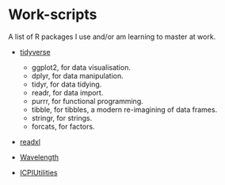 # Work-scripts

A list of R packages I use and/or am learning to master at work.

- [tidyverse](https://tidyverse.tidyverse.org/)

  - ggplot2, for data visualisation.
  - dplyr, for data manipulation.
  - tidyr, for data tidying.
  - readr, for data import.
  - purrr, for functional programming.
  - tibble, for tibbles, a modern re-imagining of data frames.
  - stringr, for strings.
  - forcats, for factors.

- [readxl](https://readxl.tidyverse.org/)

- [Wavelength](https://github.com/USAID-OHA-SI/Wavelength)

- [ICPIUtilities](https://github.com/ICPI/ICPIutilities)
